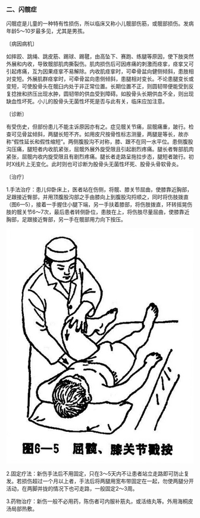 ### 二、闪髋症

闪髋症是儿童的一种特有性损伤，所以临床又称小儿髋部伤筋，或髋部损伤。发病年龄5〜10岁最多见，尤其是男孩。

〔病因病机〕

如摔跤、跳绳、跳皮筋、踢球、踢毽，由高坠下、赛跑、练腿等原因，使下肢突然外展和内收，导致髋部肌肉撕裂伤。肌肉损伤后可因疼痛的刺激而痉挛，痉挛又可引起疼痛，互为因果痉挛不易解除。内收肌痉挛时，可牵骨盆向健侧倾斜，患肢相对变短。外展肌群痉挛时，可牵骨盆向患侧倾斜，患腿相对变长。不论患腿变长或变短，可使股骨头在髋臼内处于非正常位置。长期位置不正，则圆韧带便能受到反复捻挫和挤压出现水肿，圆韧带的供血受到障碍。如股骨头长期供血不全，则出现缺血性坏死。小儿的股骨头无菌性坏死是否与此有关，临床应加注意。

〔诊断〕

有受伤史，但部份患儿不能主诉原因亦有之。症见髋关节痛，屈髋痛重，跛行。检查可见骨盆倾斜，两腿长短不齐。如用皮尺按骨性标志测量，两腿是等长，故亦称“假性延长和假性缩短”。两侧腹股沟不对称，膝、跟不在同一水平位。患侧腹股沟压痛，腿短者内收肌紧张，屈髋外展外旋受限且引起剧烈疼痛。腿长者臀部肌肉紧张，屈髋内收内旋受限且有剧烈疼痛。腿长者走路呈拖拉步态，腿短者跛行。初时X线片上无变化。此时则也可诊断为股骨头无菌性坏死、股骨头骨软骨炎。

〔治疗〕

1.手法治疗：患儿仰卧床上，医者站在伤侧，将髋、膝关节屈曲，使膝靠近胸部，足跟接近臀部，并用顶腹股沟部之手由膝向上到腹股沟捋顺之，同时将伤肢拨直（图6—5），接着一手握住小腿下端，另一手扶着膝部，将伤肢拨直，环转摇晃伤肢的髋关节6〜7次，最后患者转侧卧位，患肢在上，将伤肢尽量屈曲，使膝靠近胸部，足跟接近臀部，另一手在髋部用力向下按压。

![插图](./img/6-5.jpg)

2.固定疗法：新伤手法后不用固定，只在3〜5天内不让患者站立走路即可防止复发。若损伤超过一个月以上者，手法后将两腿用宽布带固定在一起，勿使两腿分开活动，在两脚并拢的情况下也可走路，一般固定2〜3周。

3.药物治疗：新伤一般不必用药，陈伤者可内服补筋丸，或活络丸等。外用海桐皮汤局部热敷。
